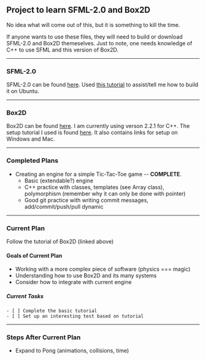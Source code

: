 ## Project to learn SFML-2.0 and Box2D ##

No idea what will come out of this, but it is something to kill the time.

If anyone wants to use these files, they will need to build or download SFML-2.0 and Box2D themeselves.
Just to note, one needs knowledge of C++ to use SFML and this version of Box2D.

---
### SFML-2.0 ###

SFML-2.0 can be found [here](http://www.sfml-dev.org/download/sfml/2.0/).
Used [this tutorial](http://sfmlcoder.wordpress.com/2011/08/16/building-sfml-2-0-with-make-for-gcc/) to assist/tell me how to build it on Ubuntu.

---
### Box2D ###

Box2D can be found [here](https://code.google.com/p/box2d/). I am currently using verson 2.2.1 for C++.
The setup tutorial I used is found [here](http://www.iforce2d.net/b2dtut/setup-linux). It also contains links for setup on Windows and Mac.

---
### Completed Plans ###

- Creating an engine for a simple Tic-Tac-Toe game -- **COMPLETE**.
  - Basic (extendable?) engine
  - C++ practice with classes, templates (see Array class), polymorphism (remember why it can only be done with pointer)
  - Good git practice with writing commit messages, add/commit/push/pull dynamic

---
### Current Plan ###

Follow the tutorial of Box2D (linked above)

#### Goals of Current Plan ####

- Working with a more complex piece of software (physics === magic)
- Understanding how to use Box2D and its many systems
- Consider how to integrate with current engine

##### Current Tasks #####
```
- [ ] Complete the basic tutorial
- [ ] Set up an interesting test based on tutorial
```
---
### Steps After Current Plan ###
- Expand to Pong (animations, collisions, time)
